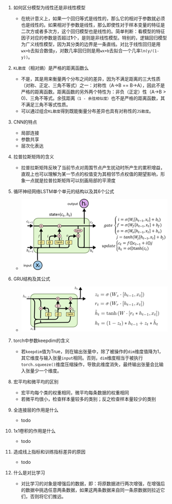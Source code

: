1. 如何区分模型为线性还是非线性模型
    - 在统计意义上，如果一个回归等式是线性的，那么它的相对于参数就必须也是线性的。如果相对于参数是线性，那么即使性对于样本变量的特征是二次方或者多次方，这个回归模型也是线性的。简单判断：看模型的特征因子对应的参数是否超过**1**个，是则是非线性模型。特别的，逻辑回归模型为广义线性模型，因为其分类的边界是一条直线。对比于线性回归是用`wx+b`去拟合数值`y`，对数几率回归则是用`wx+b`去拟合一个几率`ln(y/(1-y))`。
    
2. `KL散度`（相对熵）是严格的距离函数么
    - 不是，其是用来衡量两个分布之间的差异，因为不满足距离的三大性质（对称、正定、三角不等式）之一：对称性（A->B == B->A），因此不是严格的距离函数。距离函数的另外两个特性为：非负（正定）性（A->B > 0)、三角不等式。余弦距离`（1 - 余弦相似度）`也不是严格的距离函数，其不满足三角不等式性质。
    - 可以通过组合`KL散度`得到既能衡量分布差异也具有对称性的`JS散度`。
    
1. CNN的特点
    - 局部连接
    - 参数共享
    - 层次化表达
    
1. 拉普拉斯矩阵的含义
    - 拉普拉斯矩阵反映了当前节点对周围节点产生扰动时所产生的累积增益，直观上也可以理解为某一节点的权值变为其相邻节点权值的期望影响，形象一点就是拉普拉斯矩阵可以刻画局部的平滑度
    
3. 循环神经网络LSTM单个单元的结构以及其6个公式
    - ![lstm](pics/LSTM.png)
    
4. GRU结构及其公式
    - ![gru](pics/GRU.png)
    
8. torch中参数keepdim的含义
    - 若`keepdim`值为True，则在输出张量中，除了被操作的`dim`维度值降为1，其它维度与输入张量`input`相同。否则，`dim`维度相当于被执行`torch.squeeze()`维度压缩操作，导致此维度消失，最终输出张量会比输入张量少一个维度。
    
1. 宏平均和微平均的区别
    - 宏平均每个类的权重相同，微平均每条数据的权重相同
    - 若微平均很小，检查样本量较多的类别；反之检查样本量较少的类别
	
1. 全连接层的作用是什么
    - todo
    
1. 1x1卷积的作用是什么
    - todo
    
6. 造成线上指标和训练指标差异的原因
    - todo
    
1. 什么是对比学习
    - 对比学习的对象是增强后的数据，即：将原数据进行两次增强，在增强后的数据中挑选任意两条数据，如果这两条数据来自同一条原数据则拉近它们，否则将它们推远。